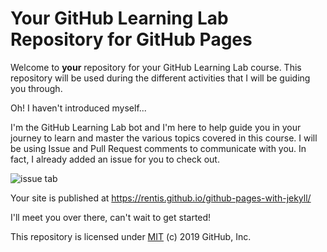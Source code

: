 # Your GitHub Learning Lab Repository for GitHub Pages

Welcome to **your** repository for your GitHub Learning Lab course. This repository will be used during the different activities that I will be guiding you through. 

Oh! I haven't introduced myself...

I'm the GitHub Learning Lab bot and I'm here to help guide you in your journey to learn and master the various topics covered in this course. I will be using Issue and Pull Request comments to communicate with you. In fact, I already added an issue for you to check out.

![issue tab](https://lab.github.com/public/images/issue_tab.png)

Your site is published at https://rentis.github.io/github-pages-with-jekyll/

I'll meet you over there, can't wait to get started!

This repository is licensed under [MIT](../LICENSE) (c) 2019 GitHub, Inc.
